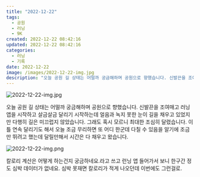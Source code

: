 ```yaml
---
title: "2022-12-22"
tags:
  - 공원
  - 러닝
  - 9K
created: 2022-12-22 08:42:16
updated: 2022-12-22 08:42:16
categories:
  - 러닝
  - 기록
date: 2022-12-22
image: /images/2022-12-22-img.jpg
description: "오늘 공원 길 상태는 어떨까 궁금해하며 공원으로 향했습니다. 신발끈을 조여매고 러닝 앱을 시작하고 살금살금 달리기 시작하는데 얼음과 녹지 못한 눈이 길을 채우고 있었지만 다행히 길은 미끄럽지 않았습니다. 그래도 혹시 모르니 최대한 조심히 달렸습니다. 이틀 연속 달리기도 해서 오늘 조금 "
---
```


![2022-12-22-img.jpg](/images/2022-12-22-img.jpg)
 
 

오늘 공원 길 상태는 어떨까 궁금해하며 공원으로 향했습니다. 신발끈을 조여매고 러닝 앱을 시작하고 살금살금 달리기 시작하는데 얼음과 녹지 못한 눈이 길을 채우고 있었지만 다행히 길은 미끄럽지 않았습니다. 그래도 혹시 모르니 최대한 조심히 달렸습니다. 이틀 연속 달리기도 해서 오늘 조금 무리하면 또 어디 한군데 다칠 수 있음을 알기에 조금만 뛰려고 했는데 달릴만해서 시간은 다 채우고 왔습니다.

 
 ![2022-12-22-img.png](/images/2022-12-22-img.png)
 
 

칼로리 계산은 어떻게 하는건지 궁금하네요.라고 쓰고 런닝 앱 들어가서 보니 한구간 정도 심박 데이터가 없네요. 심박 못재면 칼로리가 적게 나오던데 이번에도 그런걸로.
